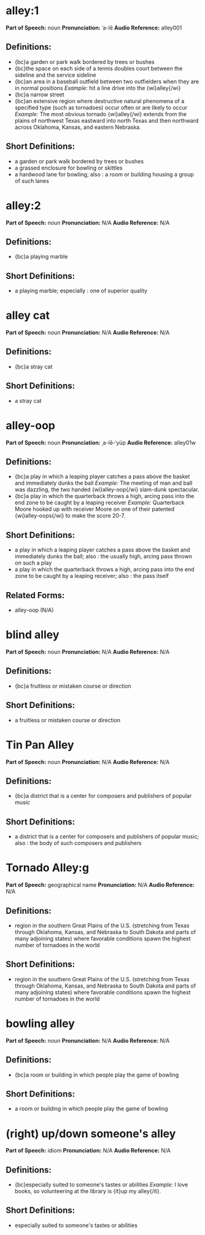 # alley:1

**Part of Speech:** noun
**Pronunciation:** ˈa-lē
**Audio Reference:** alley001

## Definitions:
- {bc}a garden or park walk bordered by trees or bushes
- {bc}the space on each side of a tennis doubles court between the sideline and the service sideline
- {bc}an area in a baseball outfield between two outfielders when they are in normal positions 
  *Example:* hit a line drive into the {wi}alley{/wi}
- {bc}a narrow street
- {bc}an extensive region where destructive natural phenomena of a specified type (such as tornadoes) occur often or are likely to occur 
  *Example:* The most obvious tornado {wi}alley{/wi} extends from the plains of northwest Texas eastward into north Texas and then northward across Oklahoma, Kansas, and eastern Nebraska.

## Short Definitions:
- a garden or park walk bordered by trees or bushes
- a grassed enclosure for bowling or skittles
- a hardwood lane for bowling; also : a room or building housing a group of such lanes
# alley:2

**Part of Speech:** noun
**Pronunciation:** N/A
**Audio Reference:** N/A

## Definitions:
- {bc}a playing marble

## Short Definitions:
- a playing marble; especially : one of superior quality
# alley cat

**Part of Speech:** noun
**Pronunciation:** N/A
**Audio Reference:** N/A

## Definitions:
- {bc}a stray cat

## Short Definitions:
- a stray cat
# alley-oop

**Part of Speech:** noun
**Pronunciation:** ˌa-lē-ˈyüp
**Audio Reference:** alley01w

## Definitions:
- {bc}a play in which a leaping player catches a pass above the basket and immediately dunks the ball 
  *Example:* The meeting of man and ball was dazzling, the two handed {wi}alley-oop{/wi} slam-dunk spectacular.
- {bc}a play in which the quarterback throws a high, arcing pass into the end zone to be caught by a leaping receiver 
  *Example:* Quarterback Moore hooked up with receiver Moore on one of their patented {wi}alley-oops{/wi} to make the score 20-7.

## Short Definitions:
- a play in which a leaping player catches a pass above the basket and immediately dunks the ball; also : the usually high, arcing pass thrown on such a play
- a play in which the quarterback throws a high, arcing pass into the end zone to be caught by a leaping receiver; also : the pass itself

## Related Forms:
- alley-oop (N/A)
# blind alley

**Part of Speech:** noun
**Pronunciation:** N/A
**Audio Reference:** N/A

## Definitions:
- {bc}a fruitless or mistaken course or direction

## Short Definitions:
- a fruitless or mistaken course or direction
# Tin Pan Alley

**Part of Speech:** noun
**Pronunciation:** N/A
**Audio Reference:** N/A

## Definitions:
- {bc}a district that is a center for composers and publishers of popular music

## Short Definitions:
- a district that is a center for composers and publishers of popular music; also : the body of such composers and publishers
# Tornado Alley:g

**Part of Speech:** geographical name
**Pronunciation:** N/A
**Audio Reference:** N/A

## Definitions:
- region in the southern Great Plains of the U.S. (stretching from Texas through Oklahoma, Kansas, and Nebraska to South Dakota and parts of many adjoining states) where favorable conditions spawn the highest number of tornadoes in the world

## Short Definitions:
- region in the southern Great Plains of the U.S. (stretching from Texas through Oklahoma, Kansas, and Nebraska to South Dakota and parts of many adjoining states) where favorable conditions spawn the highest number of tornadoes in the world
# bowling alley

**Part of Speech:** noun
**Pronunciation:** N/A
**Audio Reference:** N/A

## Definitions:
- {bc}a room or building in which people play the game of bowling

## Short Definitions:
- a room or building in which people play the game of bowling
# (right) up/down someone's alley

**Part of Speech:** idiom
**Pronunciation:** N/A
**Audio Reference:** N/A

## Definitions:
- {bc}especially suited to someone's tastes or abilities 
  *Example:* I love books, so volunteering at the library is {it}up my alley{/it}.

## Short Definitions:
- especially suited to someone's tastes or abilities
